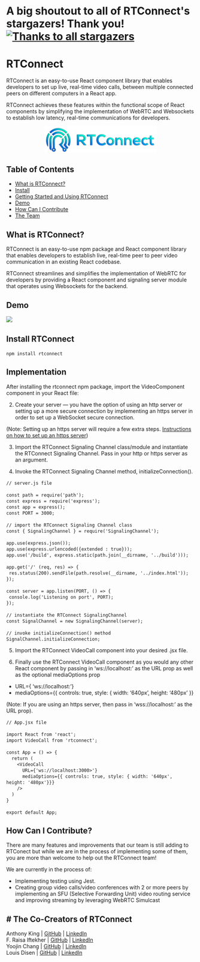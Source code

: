 # A big shoutout to all of RTConnect's stargazers! Thank you! [![Thanks to all stargazers](https://git-lister.onrender.com/api/stars/oslabs-beta/RTConnect)](https://github.com/oslabs-beta/RTConnect/stargazers)

# RTConnect

RTConnect is an easy-to-use React component library that enables developers to set up live, real-time video calls, between multiple connected peers on different computers in a React app. 

RTConnect achieves these features within the functional scope of React components by simplifying the implementation of WebRTC and Websockets to establish low latency, real-time communications for developers.

<p align="center">
	<img src='https://github.com/oslabs-beta/RTConnect/blob/main/assets/RTConnect-logo-transparent.png' alt="logo" width="300">
	<br>
</p>


## Table of Contents
- [What is RTConnect?](#what)
- [Install](#install)
- [Getting Started and Using RTConnect](#implementation)
- [Demo](#demo)
- [How Can I Contribute](#contribution)
- [The Team ](#team )


## <a name="what"/> What is RTConnect?

RTConnect is an easy-to-use npm package and React component library that enables developers to establish live, real-time peer to peer video communication in an existing React codebase. 

RTConnect streamlines and simplifies the implementation of WebRTC for developers by providing a React component and signaling server module that operates using Websockets for the backend. 

## <a name="demo"/> Demo
<img src='https://github.com/oslabs-beta/RTConnect/blob/main/assets/RTConnect-demo.gif'>


## <a name="install"/> Install RTConnect
```
npm install rtconnect
```

 ## <a name="implementation"/> Implementation
 After installing the rtconnect npm package, import the VideoComponent component in your React file:
 
 2. Create your server — you have the option of using an http server or setting up a more secure connection by implementing an https server in order to set up a WebSocket secure connection.

(Note: Setting up an https server will require a few extra steps. <a href="https://adamtheautomator.com/https-nodejs/">Instructions on how to set up an https server</a>)

3. Import the RTConnect Signaling Channel class/module and instantiate the RTConnect Signaling Channel. Pass in your http or https server as an argument.

4. Invoke the RTConnect Signaling Channel method, initializeConnection().

```
// server.js file

const path = require('path');
const express = require('express');
const app = express();
const PORT = 3000;

// import the RTConnect Signaling Channel class
const { SignalingChannel } = require('SignalingChannel');

app.use(express.json());
app.use(express.urlencoded({extended : true}));
app.use('/build', express.static(path.join(__dirname, '../build')));

app.get('/' (req, res) => {
 res.status(200).sendFile(path.resolve(__dirname, '../index.html'));
});

const server = app.listen(PORT, () => {
 console.log('Listening on port', PORT);
});

// instantiate the RTConnect SignalingChannel
const SignalChannel = new SignalingChannel(server);

// invoke initializeConnection() method
SignalChannel.initializeConnection;

```

5. Import the RTConnect VideoCall component into your desired .jsx file.

6. Finally use the RTConnect VideoCall component as you would any other React component by passing in ‘ws://localhost:<PORT>’ as the URL prop as well as the optional mediaOptions prop

- URL={ ‘ws://localhost:<PORT>’}
- mediaOptions={{ controls: true, style: { width: ‘640px’, height: ‘480px’ }}

(Note: If you are using an https server, then pass in ‘wss://localhost:<PORT>’ as the URL prop).

```
// App.jsx file

import React from 'react';
import VideoCall from 'rtconnect';

const App = () => {
  return (
    <VideoCall 
      URL={'ws://localhost:3000>'}
      mediaOptions={{ controls: true, style: { width: '640px',    height: '480px'}}}
    />
  )
}

export default App;
```
## <a name="contribution" /> How Can I Contribute? 
There are many features and improvements that our team is still adding to RTConect but while we are in the process of implementing some of them, you are more than welcome to help out the RTConnect team!

We are currently in the process of: 
- Implementing testing using Jest.
- Creating group video calls/video conferences with 2 or more peers by implementing an SFU (Selective Forwarding Unit) video routing service and improving streaming by leveraging WebRTC Simulcast


## <a name="team "/> # The Co-Creators of RTConnect
Anthony King  | [GitHub](https://github.com/thecapedcrusader) | [LinkedIn](https://www.linkedin.com/in/aking97)
<br>
F. Raisa Iftekher    | [GitHub](https://github.com/fraisai) | [LinkedIn](https://www.linkedin.com/in/fraisa/)
<br>
Yoojin Chang   | [GitHub](https://github.com/ychang49265) | [LinkedIn](https://www.linkedin.com/in/yoojin-chang-32a75892/)
<br>
Louis Disen    | [GitHub](https://github.com/LouisDisen) | [LinkedIn](https://www.linkedin.com/in/louis-disen/)
<br>
